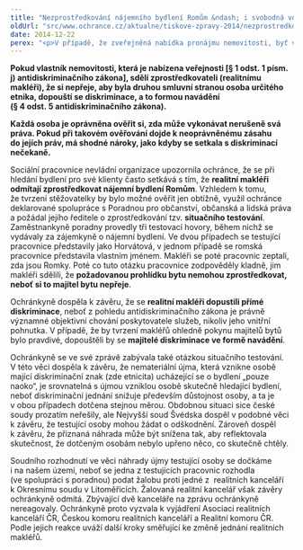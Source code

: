 ```yaml
---
title: "Nezprostředkování nájemního bydlení Romům &ndash; i svobodná volba nájemníka má své meze"
oldUrl: "src/www.ochrance.cz/aktualne/tiskove-zpravy-2014/nezprostredkovani-najemniho-bydleni-romum-i-svobodna-volba-najemnika-ma-sve-meze"
date: 2014-12-22
perex: "<p>V případě, že zveřejněná nabídka pronájmu nemovitosti, byť ve vlastnictví soukromé osoby, vylučuje příslušníky určitého etnika, dopouští se ten, kdo nabídku činí (vlastník či zprostředkovatel), přímé diskriminace těchto osob v přístupu k bydlení z důvodu etnicity. Realitního makléře jako zprostředkovatele nikterak nevyviňuje, že jednal na základě požadavku vlastníka nemovitosti.</p>"
---
```


<!-- imported from the old website -->

<p><b>Pokud vlastník nemovitosti, která je nabízena veřejnosti [§ 1 odst. 1 písm. j) antidiskriminačního zákona], sdělí zprostředkovateli (realitnímu makléři), že si nepřeje, aby byla druhou smluvní stranou osoba určitého etnika, dopouští se diskriminace, a to formou navádění (§ 4 odst. 5 antidiskriminačního zákona).</b></p><p><b>Každá osoba je oprávněna ověřit si, zda může vykonávat nerušeně svá práva. Pokud při takovém ověřování dojde k neoprávněnému zásahu do jejích práv, má shodné nároky, jako kdyby se setkala s diskriminací nečekaně.</b></p><p>Sociální pracovnice nevládní organizace upozornila ochránce, že se při hledání bydlení pro své klienty často setkává s tím, že <b>realitní makléři odmítají zprostředkovat nájemní bydlení Romům</b>. Vzhledem k tomu, že tvrzení stěžovatelky by bylo možné ověřit jen obtížně, využil ochránce deklarované spolupráce s Poradnou pro občanství, občanská a lidská práva a požádal jejího ředitele o zprostředkování tzv. <b>situačního testování</b>. Zaměstnankyně poradny provedly tři testovací hovory, během nichž se vydávaly za zájemkyně o nájemní bydlení. Ve dvou případech se testující pracovnice představily jako Horvátová, v jednom případě se romská pracovnice představila vlastním jménem. Makléři se poté pracovnic zeptali, zda jsou Romky. Poté co tuto otázku pracovnice zodpověděly kladně, jim makléři sdělili, že <b>požadovanou prohlídku bytu nemohou zprostředkovat, neboť si to majitel bytu nepřeje</b>.</p><p>Ochránkyně dospěla k závěru, že se <b>realitní makléři dopustili přímé diskriminace</b>, neboť z pohledu antidiskriminačního zákona je právně významné objektivní chování poskytovatele služeb, nikoliv jeho vnitřní pohnutka. V případě, že by tvrzení makléřů ohledně pokynu majitelů bytů bylo pravdivé, dopouštěli by se <b>majitelé diskriminace ve formě navádění</b>.</p><p>Ochránkyně se ve své zprávě zabývala také otázkou situačního testování. V této věci dospěla k závěru, že nemateriální újma, která vznikne osobě mající diskriminační znak (zde etnicita) ucházející se o bydlení „pouze naoko“, je srovnatelná s újmou vzniklou osobě skutečně hledající bydlení, neboť diskriminační jednání snižuje především důstojnost osoby, a ta je v obou případech dotčena stejnou měrou. Obdobnou situaci sice české soudy prozatím neřešily, ale Nejvyšší soud Švédska dospěl v podobné věci k závěru, že testující osoby mohou žádat o odškodnění. Zároveň dospěl k závěru, že přiznaná náhrada může být snížena tak, aby reflektovala skutečnost, že dotčeným osobám nebylo upřeno něco, co skutečně chtěly.</p><p>Soudního rozhodnutí ve věci náhrady újmy testující osoby se dočkáme i na našem území, neboť se jedna z testujících pracovnic rozhodla (ve spolupráci s poradnou) podat žalobu proti jedné z  realitních kanceláří k Okresnímu soudu v Litoměřicích. Žalovaná realitní kancelář však závěry ochránkyně odmítá. Zbývající dvě kanceláře na zprávu ochránkyně nereagovaly. Ochránkyně proto vyzvala k vyjádření Asociaci realitních kanceláří ČR, Českou komoru realitních kanceláří a Realitní komoru ČR. Podle jejich reakce uváží další kroky směřující ke změně jednání realitních makléřů.</p>
